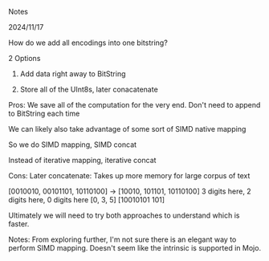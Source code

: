 Notes


2024/11/17

How do we add all encodings into one bitstring?

2 Options

1. Add data right away to BitString


2. Store all of the UInt8s, later conacatenate


Pros:
We save all of the computation for the very end. Don't need to append to BitString each time

We can likely also take advantage of some sort of SIMD native mapping

So we do SIMD mapping, SIMD concat

Instead of iterative mapping, iterative concat

Cons:
Later concatenate: Takes up more memory for large corpus of text


[0010010, 00101101, 10110100]
-> [10010, 101101, 10110100]
3 digits here, 2 digits here, 0 digits here
[0, 3, 5]
[10010101 101]

Ultimately we will need to try both approaches to understand which is faster.

Notes: From exploring further, I'm not sure there is an elegant way to perform SIMD mapping. Doesn't seem like the intrinsic is supported in Mojo.